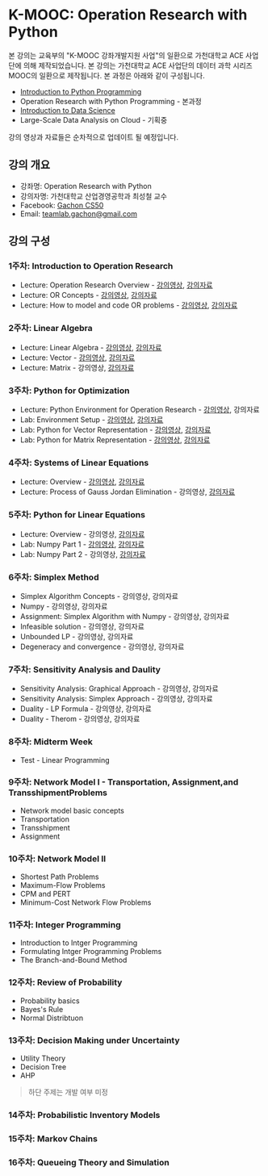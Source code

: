 K-MOOC: Operation Research with Python
======================================

본 강의는 교육부의 "K-MOOC 강좌개발지원 사업"의 일환으로 가천대학교 ACE 사업단에
의해 제작되었습니다. 본 강의는 가천대학교 ACE 사업단의 데이터 과학 시리즈 MOOC의
일환으로 제작됩니다. 본 과정은 아래와 같이 구성됩니다.
- [Introduction to Python Programming](https://github.com/TeamLab/Gachon_CS50_Python_KMOOC)
- Operation Research with Python Programming - 본과정 
- [Introduction to Data Science](https://github.com/TeamLab/data_school_at_gachon)
- Large-Scale Data Analysis on Cloud - 기획중

강의 영상과 자료들은 순차적으로 업데이트 될 예정입니다.

## 강의 개요
* 강좌명: Operation Research with Python
* 강의자명: 가천대학교 산업경영공학과 최성철 교수
* Facebook: [Gachon CS50](https://www.facebook.com/GachonCS50) 
* Email: teamlab.gachon@gmail.com

## 강의 구성
### 1주차: Introduction to Operation Research
- Lecture: Operation Research Overview - [강의영상](https://vimeo.com/200529833/e77d19e230), [강의자료](https://doc.co/h3T7mC/D3RiTL)
- Lecture: OR Concepts - [강의영상](https://vimeo.com/200532720/aef0e447f5), [강의자료](https://doc.co/e2id4b/D3RiTL)
- Lecture: How to model and code OR problems - [강의영상](https://vimeo.com/200824850/7fd63a9296), [강의자료](https://doc.co/9amvEi/D3RiTL)

### 2주차: Linear Algebra 
- Lecture: Linear Algebra - [강의영상](https://vimeo.com/201844594/ad4de3c09c), [강의자료](https://doc.co/4HegFG/D3RiTL)
- Lecture: Vector - [강의영상](https://vimeo.com/201845189/0e305c314c), [강의자료](https://doc.co/4HegFG/D3RiTL)
- Lecture: Matrix - 강의영상, [강의자료](https://doc.co/tyNqM3/D3RiTL)

### 3주차: Python for Optimization
- Lecture: Python Environment for Operation Research - [강의영상](https://vimeo.com/200824978/511ea6f111), 강의자료
- Lab: Environment Setup - [강의영상](https://vimeo.com/202051405/91b1763245), [강의자료](https://doc.co/CMHm6X/D3RiTL)
- Lab: Python for Vector Representation - [강의영상](https://vimeo.com/202051556/47d480d7a8), [강의자료](https://doc.co/5LDoYQ/D3RiTL)
- Lab: Python for Matrix Representation - [강의영상](https://vimeo.com/202051267/e746ba56a4), [강의자료](https://doc.co/sGDpMb/D3RiTL)

### 4주차: Systems of Linear Equations
- Lecture: Overview - [강의영상](https://vimeo.com/201843101/ecb673ca19), [강의자료](https://doc.co/dzqFM8/D3RiTL)
- Lecture: Process of Gauss Jordan Elimination - 강의영상, [강의자료](https://doc.co/Q5Kz9H/D3RiTL)

### 5주차: Python for Linear Equations 
- Lecture: Overview - 강의영상, [강의자료](https://doc.co/ePmebL/D3RiTL)
- Lab: Numpy Part 1 - [강의영상](https://vimeo.com/202051668/7b689589b3), [강의자료](https://doc.co/1rp33T/D3RiTL)
- Lab: Numpy Part 2 - 강의영상, [강의자료](https://doc.co/mziVa1/D3RiTL)

### 6주차: Simplex Method
- Simplex Algorithm Concepts - 강의영상, 강의자료
- Numpy - 강의영상, 강의자료
- Assignment: Simplex Algorithm with Numpy - 강의영상, 강의자료
- Infeasible solution - 강의영상, 강의자료
- Unbounded LP - 강의영상, 강의자료
- Degeneracy and convergence - 강의영상, 강의자료

### 7주차: Sensitivity Analysis and Daulity
- Sensitivity Analysis: Graphical Approach - 강의영상, 강의자료
- Sensitivity Analysis: Simplex Approach - 강의영상, 강의자료
- Duality - LP Formula - 강의영상, 강의자료
- Duality - Therom - 강의영상, 강의자료

### 8주차: Midterm Week
- Test - Linear Programming 

### 9주차: Network Model I - Transportation, Assignment,and TransshipmentProblems
- Network model basic concepts 
- Transportation 
- Transshipment
- Assignment

### 10주차: Network Model II 
- Shortest Path Problems
- Maximum-Flow Problems
- CPM and PERT
- Minimum-Cost Network Flow Problems

### 11주차: Integer Programming 
- Introduction to Intger Programming
- Formulating Intger Programming Problems
- The Branch-and-Bound Method

### 12주차: Review of Probability   
- Probability basics
- Bayes's Rule
- Normal Distribtuon

### 13주차: Decision Making under Uncertainty 
- Utility Theory
- Decision Tree
- AHP

> 하단 주제는 개발 여부 미정

### 14주차: Probabilistic Inventory Models

### 15주차: Markov Chains

### 16주차: Queueing Theory and Simulation
